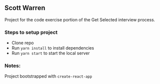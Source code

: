 ## Scott Warren

Project for the code exercise portion of the Get Selected interview process.

### Steps to setup project

* Clone repo
* Run `yarn install` to install dependencies
* Run `yarn start` to start the local server

### Notes:

Project bootstrapped with `create-react-app`

